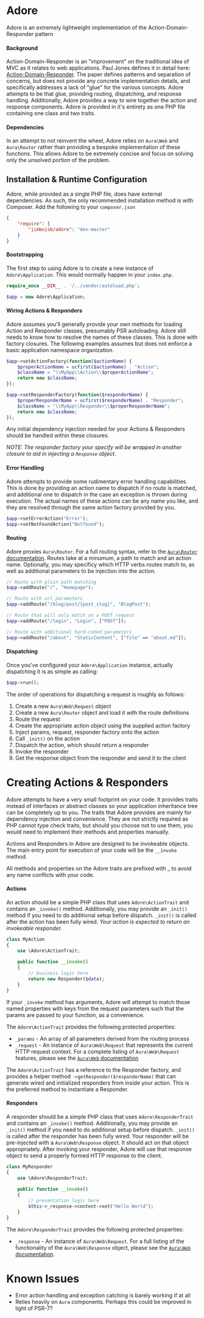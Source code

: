 # Adore

Adore is an extremely lightweight implementation of the Action-Domain-Responder pattern

#### Background
Action-Domain-Responder is an "improvement" on the traditional idea of MVC as it relates to web applications. Paul Jones
defines it in detail here: [Action-Domain-Responder](https://github.com/pmjones/adr). The paper defines patterns and 
separation of concerns, but does not provide any concrete implementation details, and specifically addresses a lack of 
"glue" for the various concepts. Adore attempts to be that glue, providing routing, dispatching, and response handling. 
Additionally, Adore provides a way to wire together the action and response components. Adore is provided in it's entirety 
    as one PHP file containing one class and two traits.

#### Dependencies
In an attempt to not reinvent the wheel, Adore relies on ```Aura\Web``` and ```Aura\Router``` rather than providing a
bespoke implementation of these functions. This allows Adore to be extremely concise and focus on solving only the unsolved
portion of the problem.

## Installation & Runtime Configuration
Adore, while provided as a single PHP file, does have external dependencies. As such, the only recommended installation
method is with Composer. Add the following to your ```composer.json```

```json
{
    "require": {
        "jimbojsb/adore": "dev-master"
    }
}
```

#### Bootstrapping
The first step to using Adore is to create a new instance of ```Adore\Application```. This would normally happen in your ```index.php```.

```php
require_once __DIR__ . '/../vendor/autoload.php';

$app = new Adore\Application;
```

#### Wiring Actions & Responders
Adore assumes you'll generally provide your own methods for loading Action and Responder classes, presumably PSR autoloading. 
Adore still needs to know how to resolve the names of these classes. This is done with factory closures. The following 
examples assumes but does not enforce a basic application namespace organization.

```php
$app->setActionFactory(function($actionName) {
    $properActionName = ucfirst($actionName) . "Action";
    $className = "\\MyApp\\Action\\$properActionName";
    return new $className;
});

$app->setResponderFactory(function($responderName) {
    $properResponderName = ucfirst($responderName) . "Responder";
    $className = "\\MyApp\\Responder\\$properResponderName";
    return new $className;
});

```

Any initial dependency injection needed for your Actions & Responders should be handled within these closures.

*NOTE: The responder factory your specify will be wrapped in another closure to aid in injecting a ```Response``` object.*

#### Error Handling
Adore attempts to provide some rudimentary error handling capabilities. This is done by providing an action name to dispatch 
if no route is matched, and additional one to dispatch in the case an exception is thrown during execution. The actual names 
of these actions can be any name you like, and they are resolved through the same action factory provided by you.

```php
$app->setErrorAction("Error");
$app->setNotFoundAction("Notfound");
```

#### Routing
Adore proxies ```Aura\Router```. For a full routing syntax, refer to the [```Aura\Router``` documentation](https://github.com/auraphp/Aura.Router).
Routes take at a minumum, a path to match and an action name. Optionally, you may specificy which HTTP verbs routes match 
to, as well as additional parameters to be injection into the action.

```php
// Route with plain path matching
$app->addRoute("/", "Homepage");

// Route with url parameters
$app->addRoute("/blog/post/{post_slug}", "BlogPost");

// Route that will only match on a POST request
$app->addRoute("/login", "Login", ["POST"]);

// Route with additional hard-coded parameters
$app->addRoute("/about", "StaticContent", ["file" => "about.md"]);
```

#### Dispatching
Once you've configured your ```Adore\Application``` instance, actually dispatching it is as simple as calling:

```php
$app->run();
```

The order of operations for dispatching a request is roughly as follows:

1. Create a new ```Aura\Web\Request``` object
2. Create a new ```Aura\Router``` object and load it with the route definitions
3. Route the request
4. Create the appropriate action object using the supplied action factory
5. Inject params, request, responder factory onto the action
6. Call ```_init()``` on the action
7. Dispatch the action, which should return a responder
8. Invoke the responder
9. Get the response object from the responder and send it to the client


# Creating Actions & Responders
Adore attempts to have a very small footprint on your code. It provides traits instead of interfaces or abstract classes so your application inheritance tree can be completely up to you. The traits that Adore provides are mainly for dependency injection and convenience. They are not strictly required as PHP cannot type check traits, but should you choose not to use them, you would need to implement their methods and properties manually. 

Actions and Responders in Adore are designed to be invokeable objects. The main entry point for execution of your code will be the ```__invoke``` method.

All methods and properties on the Adore traits are prefixed with _ to avoid any name conflicts with your code.

#### Actions
An action should be a simple PHP class that uses ```Adore\ActionTrait``` and contains an ```_invoke()``` method. Additionally,
you may provide an ```_init()``` method if you need to do additional setup before dispatch. ```_init()``` is called after 
the action has been fully wired. *Your action is expected to return an invokeable responder.*
 
```php 
class MyAction
{
    use \Adore\ActionTrait;
    
    public function __invoke()
    {
        // business logic here
        return new Responder($data);
    }
}
```

If your ```_invoke``` method has arguments, Adore will attempt to match those named properties with keys from the request
parameters such that the params are passed to your function, as a convenience.

The ```Adore\ActionTrait``` provides the following protected properties:

* ```_params``` - An array of all parameters derived from the routing process
* ```_request``` - An instance of ```Aura\Web\Request``` that represents the current HTTP request context. For a complete
listing of ```Aura\Web\Request``` features, please see the [```Aura\Web``` documentation](https://github.com/auraphp/Aura.Web)

The ```Adore\ActionTrait``` has a reference to the Responder factory, and provides a helper method ```->getResponder($responderName)```
that can generate wired and initialized responders from inside your action. This is the preferred method to instantiate a Responder.

#### Responders

A responder should be a simple PHP class that uses ```Adore\ResponderTrait``` and contains an ```_invoke()``` method. Additionally,
you may provide an ```_init()``` method if you need to do additional setup before dispatch. ```_init()``` is called after 
the responder has been fully wired. Your responder will be pre-injected with a ```Aura\Web\Response``` object. It should 
act on that object appropriately. After invoking your responder, Adore will use that response object to send a properly
formed HTTP response to the client.
 
```php 
class MyResponder
{
    use \Adore\ResponderTrait;
    
    public function __invoke()
    {
        // presentation logic here
        $this->_response->content->set("Hello World");
    }
}
```

The ```Adore\ResponderTrait``` provides the following protected properties:

* ```_response``` - An instance of ```Aura\Web\Request```. For a full listing of the functionality of the ```Aura\Web\Response``` 
object, please see the [```Aura\Web``` documentation](https://github.com/auraphp/Aura.Web).


# Known Issues

* Error action handling and exception catching is barely working if at all
* Relies heavily on ```Aura``` components. Perhaps this could be improved in light of PSR-7?
